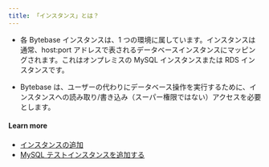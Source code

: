 ```yaml
---
title: 「インスタンス」とは？
---
```


- 各 Bytebase インスタンスは、1 つの環境に属しています。インスタンスは通常、host:port アドレスで表されるデータベースインスタンスにマッピングされます。これはオンプレミスの MySQL インスタンスまたは RDS インスタンスです。

- Bytebase は、ユーザーの代わりにデータベース操作を実行するために、インスタンスへの読み取り/書き込み（スーパー権限ではない）アクセスを必要とします。

#### Learn more

- [インスタンスの追加](https://www.bytebase.com/docs/get-started/step-by-step/add-an-instance)
- [MySQL テストインスタンスを追加する](https://www.bytebase.com/docs/get-started/step-by-step/add-an-instance/)
